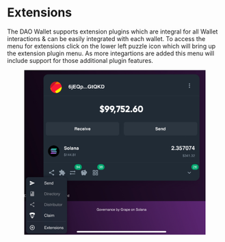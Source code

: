 # Extensions

The DAO Wallet supports extension plugins which are integral for all Wallet interactions & can be easily integrated with each wallet. To access the menu for extensions click on the lower left puzzle icon which will bring up the extension plugin menu. As more integartions are added this menu will include support for those additional plugin features.

<figure><img src="../../../.gitbook/assets/IMG_0515.jpeg" alt=""><figcaption></figcaption></figure>

